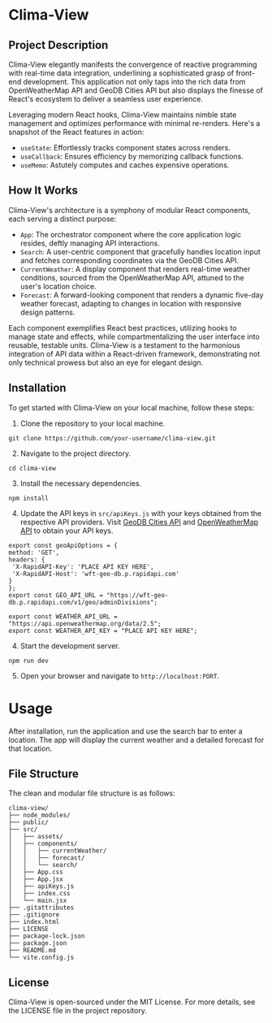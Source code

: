 # Clima-View

## Project Description

Clima-View elegantly manifests the convergence of reactive programming with real-time data integration, underlining a sophisticated grasp of front-end development. This application not only taps into the rich data from OpenWeatherMap API and GeoDB Cities API but also displays the finesse of React's ecosystem to deliver a seamless user experience.

Leveraging modern React hooks, Clima-View maintains nimble state management and optimizes performance with minimal re-renders. Here's a snapshot of the React features in action:
- `useState`: Effortlessly tracks component states across renders.
- `useCallback`: Ensures efficiency by memorizing callback functions.
- `useMemo`: Astutely computes and caches expensive operations.

## How It Works

Clima-View's architecture is a symphony of modular React components, each serving a distinct purpose:

- `App`: The orchestrator component where the core application logic resides, deftly managing API interactions.
- `Search`: A user-centric component that gracefully handles location input and fetches corresponding coordinates via the GeoDB Cities API.
- `CurrentWeather`: A display component that renders real-time weather conditions, sourced from the OpenWeatherMap API, attuned to the user's location choice.
- `Forecast`: A forward-looking component that renders a dynamic five-day weather forecast, adapting to changes in location with responsive design patterns.

Each component exemplifies React best practices, utilizing hooks to manage state and effects, while compartmentalizing the user interface into reusable, testable units. Clima-View is a testament to the harmonious integration of API data within a React-driven framework, demonstrating not only technical prowess but also an eye for elegant design.

## Installation

To get started with Clima-View on your local machine, follow these steps:

1. Clone the repository to your local machine.
```
git clone https://github.com/your-username/clima-view.git
```

2. Navigate to the project directory.
```
cd clima-view
```

3. Install the necessary dependencies.
```
npm install
```

4. Update the API keys in `src/apiKeys.js` with your keys obtained from the respective API providers. Visit [GeoDB Cities API](https://rapidapi.com/wirefreethought/api/geodb-cities/details) and [OpenWeatherMap API](https://rapidapi.com/wirefreethought/api/geodb-cities) to obtain your API keys.


```
export const geoApiOptions = {
method: 'GET',
headers: {
 'X-RapidAPI-Key': 'PLACE API KEY HERE',
 'X-RapidAPI-Host': 'wft-geo-db.p.rapidapi.com'
}
};
export const GEO_API_URL = "https://wft-geo-db.p.rapidapi.com/v1/geo/adminDivisions";

export const WEATHER_API_URL = "https://api.openweathermap.org/data/2.5";
export const WEATHER_API_KEY = "PLACE API KEY HERE";
```

4. Start the development server.
```
npm run dev
```

5. Open your browser and navigate to `http://localhost:PORT`.

# Usage

After installation, run the application and use the search bar to enter a location. The app will display the current weather and a detailed forecast for that location.

## File Structure

The clean and modular file structure is as follows:

```
clima-view/
├── node_modules/
├── public/
├── src/
│   ├── assets/
│   ├── components/
│   │   ├── currentWeather/
│   │   ├── forecast/
│   │   └── search/
│   ├── App.css
│   ├── App.jsx
│   ├── apiKeys.js
│   ├── index.css
│   └── main.jsx
├── .gitattributes
├── .gitignore
├── index.html
├── LICENSE
├── package-lock.json
├── package.json
├── README.md
└── vite.config.js
```

## License

Clima-View is open-sourced under the MIT License. For more details, see the LICENSE file in the project repository.
